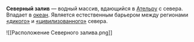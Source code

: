 **Северный залив** — водный массив, вдающийся в [Ательру](Ательра) с севера. Впадает в [океан](Океан). Является естественным барьером между регионами [«дикого»](Ательра#Северо-восток) и [«цивилизованного»](Ательра#Северо-запад) севера. 

![[Расположение Северного залива.png]]